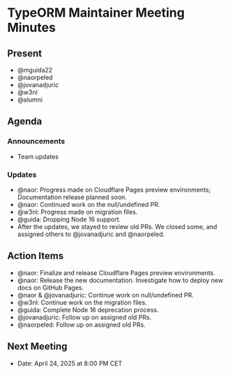 # TypeORM Maintainer Meeting Minutes

## Present

- @mguida22
- @naorpeled
- @jovanadjuric
- @w3nl
- @alumni

## Agenda

### Announcements

- Team updates

### Updates
- @naor: Progress made on Cloudflare Pages preview environments; Documentation release planned soon.
- @naor: Continued work on the null/undefined PR.
- @w3nl: Progress made on migration files.
- @guida: Dropping Node 16 support.
- After the updates, we stayed to review old PRs. We closed some, and assigned others to @jovanadjuric and @naorpeled.

## Action Items
- @naor: Finalize and release Cloudflare Pages preview environments.
- @naor: Release the new documentation. Investigate how to deploy new docs on GitHub Pages.
- @naor & @jovanadjuric: Continue work on null/undefined PR.
- @w3nl: Continue work on the migration files.
- @guida: Complete Node 16 deprecation process.
- @jovanadjuric: Follow up on assigned old PRs.
- @naorpeled: Follow up on assigned old PRs.

## Next Meeting

- Date: April 24, 2025 at 8:00 PM CET

